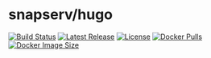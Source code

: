 # snapserv/hugo

[![Build Status](https://img.shields.io/github/workflow/status/snapserv/docker-hugo/CI)](https://github.com/snapserv/docker-hugo/actions)
[![Latest Release](https://img.shields.io/github/v/release/snapserv/docker-hugo?include_prereleases)](https://github.com/snapserv/docker-hugo/releases)
[![License](https://img.shields.io/github/license/snapserv/docker-hugo)](https://github.com/snapserv/docker-hugo/blob/master/LICENSE)
[![Docker Pulls](https://img.shields.io/docker/pulls/snapserv/hugo.svg)](https://hub.docker.com/r/snapserv/hugo)
[![Docker Image Size](https://img.shields.io/docker/image-size/snapserv/hugo)](https://hub.docker.com/r/snapserv/hugo)
